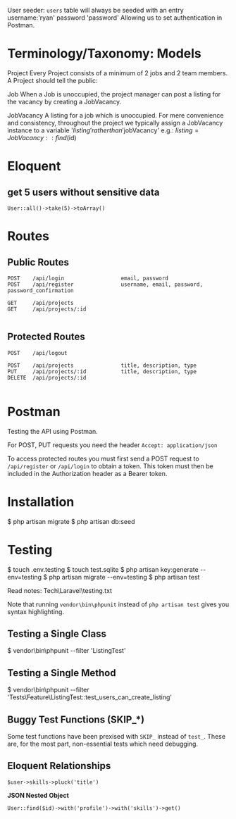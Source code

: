 


User seeder: `users` table will always be seeded with an entry username:'ryan' password 'password'
Allowing us to set authentication in Postman.


# Terminology/Taxonomy: Models

Project
	Every Project consists of a minimum of 2 jobs and 2 team members.
	A Project should tell the public:

Job
	When a Job is unoccupied, the project manager can post a listing for the vacancy by creating a JobVacancy.

JobVacancy
	A listing for a job which is unoccupied.
	For mere convenience and consistency, throughout the project we typically assign a JobVacancy instance to a variable '$listing' rather than '$jobVacancy' e.g.:
	$listing = JobVacancy::find($id)

# Eloquent

## get 5 users without sensitive data
`User::all()->take(5)->toArray()`

# Routes

## Public Routes
```
POST    /api/login                  email, password
POST    /api/register               username, email, password, password_confirmation

GET     /api/projects
GET     /api/projects/:id


```

## Protected Routes
```
POST    /api/logout

POST    /api/projects               title, description, type
PUT     /api/projects/:id           title, description, type
DELETE  /api/projects/:id


```



# Postman

Testing the API using Postman.

For POST, PUT requests you need the header `Accept: application/json`

To access protected routes you must first send a POST request to `/api/register` or `/api/login` to obtain a token. This token must then be included in the Authorization header as a Bearer token.


# Installation

$ php artisan migrate
$ php artisan db:seed



# Testing

$ touch .env.testing
$ touch test.sqlite
$ php artisan key:generate --env=testing
$ php artisan migrate --env=testing
$ php artisan test

Read notes: Tech\Laravel\testing.txt

Note that running `vendor\bin\phpunit` instead of
`php artisan test` gives you syntax highlighting.

## Testing a Single Class
$ vendor\bin\phpunit --filter 'ListingTest'

## Testing a Single Method
$ vendor\bin\phpunit --filter 'Tests\\Feature\\ListingTest::test_users_can_create_listing'

## Buggy Test Functions (SKIP_*)
Some test functions have been prexised with `SKIP_` instead of `test_`. These are, for the most part, non-essential tests which need debugging.









## Eloquent Relationships



`$user->skills->pluck('title')`

**JSON Nested Object**

`User::find($id)->with('profile')->with('skills')->get() `


